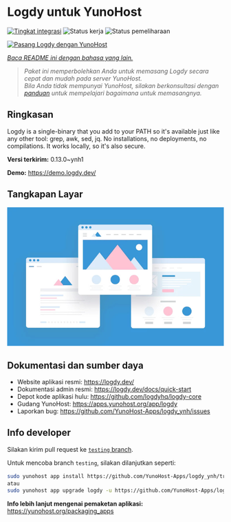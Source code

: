 <!--
N.B.: README ini dibuat secara otomatis oleh <https://github.com/YunoHost/apps/tree/master/tools/readme_generator>
Ini TIDAK boleh diedit dengan tangan.
-->

# Logdy untuk YunoHost

[![Tingkat integrasi](https://dash.yunohost.org/integration/logdy.svg)](https://ci-apps.yunohost.org/ci/apps/logdy/) ![Status kerja](https://ci-apps.yunohost.org/ci/badges/logdy.status.svg) ![Status pemeliharaan](https://ci-apps.yunohost.org/ci/badges/logdy.maintain.svg)

[![Pasang Logdy dengan YunoHost](https://install-app.yunohost.org/install-with-yunohost.svg)](https://install-app.yunohost.org/?app=logdy)

*[Baca README ini dengan bahasa yang lain.](./ALL_README.md)*

> *Paket ini memperbolehkan Anda untuk memasang Logdy secara cepat dan mudah pada server YunoHost.*  
> *Bila Anda tidak mempunyai YunoHost, silakan berkonsultasi dengan [panduan](https://yunohost.org/install) untuk mempelajari bagaimana untuk memasangnya.*

## Ringkasan

Logdy is a single-binary that you add to your PATH so it's available just like any other tool: grep, awk, sed, jq. No installations, no deployments, no compilations. It works locally, so it's also secure.

**Versi terkirim:** 0.13.0~ynh1

**Demo:** <https://demo.logdy.dev/>

## Tangkapan Layar

![Tangkapan Layar pada Logdy](./doc/screenshots/example.jpg)

## Dokumentasi dan sumber daya

- Website aplikasi resmi: <https://logdy.dev/>
- Dokumentasi admin resmi: <https://logdy.dev/docs/quick-start>
- Depot kode aplikasi hulu: <https://github.com/logdyhq/logdy-core>
- Gudang YunoHost: <https://apps.yunohost.org/app/logdy>
- Laporkan bug: <https://github.com/YunoHost-Apps/logdy_ynh/issues>

## Info developer

Silakan kirim pull request ke [`testing` branch](https://github.com/YunoHost-Apps/logdy_ynh/tree/testing).

Untuk mencoba branch `testing`, silakan dilanjutkan seperti:

```bash
sudo yunohost app install https://github.com/YunoHost-Apps/logdy_ynh/tree/testing --debug
atau
sudo yunohost app upgrade logdy -u https://github.com/YunoHost-Apps/logdy_ynh/tree/testing --debug
```

**Info lebih lanjut mengenai pemaketan aplikasi:** <https://yunohost.org/packaging_apps>

